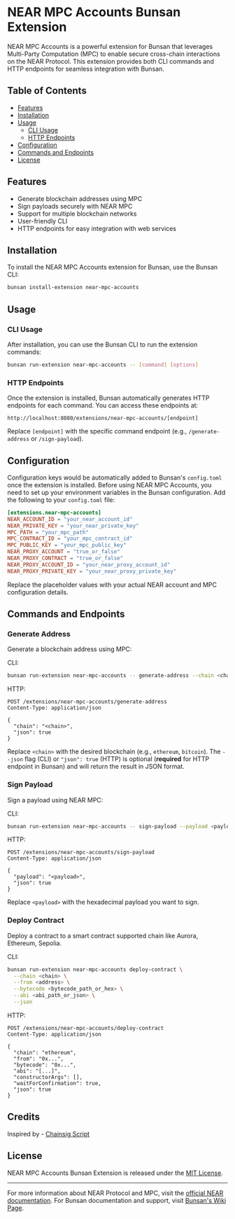 # NEAR MPC Accounts Bunsan Extension

NEAR MPC Accounts is a powerful extension for Bunsan that leverages Multi-Party Computation (MPC) to enable secure cross-chain interactions on the NEAR Protocol. This extension provides both CLI commands and HTTP endpoints for seamless integration with Bunsan.

## Table of Contents

- [Features](#features)
- [Installation](#installation)
- [Usage](#usage)
  - [CLI Usage](#cli-usage)
  - [HTTP Endpoints](#http-endpoints)
- [Configuration](#configuration)
- [Commands and Endpoints](#commands-and-endpoints)
- [License](#license)

## Features

- Generate blockchain addresses using MPC
- Sign payloads securely with NEAR MPC
- Support for multiple blockchain networks
- User-friendly CLI
- HTTP endpoints for easy integration with web services

## Installation

To install the NEAR MPC Accounts extension for Bunsan, use the Bunsan CLI:

```bash
bunsan install-extension near-mpc-accounts
```

## Usage

### CLI Usage

After installation, you can use the Bunsan CLI to run the extension commands:

```bash
bunsan run-extension near-mpc-accounts -- [command] [options]
```

### HTTP Endpoints

Once the extension is installed, Bunsan automatically generates HTTP endpoints for each command. You can access these endpoints at:

```
http://localhost:8080/extensions/near-mpc-accounts/[endpoint]
```

Replace `[endpoint]` with the specific command endpoint (e.g., `/generate-address` or `/sign-payload`).

## Configuration

Configuration keys would be automatically added to Bunsan's `config.toml` once the extension is installed. Before using NEAR MPC Accounts, you need to set up your environment variables in the Bunsan configuration. Add the following to your `config.toml` file:

```toml
[extensions.near-mpc-accounts]
NEAR_ACCOUNT_ID = "your_near_account_id"
NEAR_PRIVATE_KEY = "your_near_private_key"
MPC_PATH = "your_mpc_path"
MPC_CONTRACT_ID = "your_mpc_contract_id"
MPC_PUBLIC_KEY = "your_mpc_public_key"
NEAR_PROXY_ACCOUNT = "true_or_false"
NEAR_PROXY_CONTRACT = "true_or_false"
NEAR_PROXY_ACCOUNT_ID = "your_near_proxy_account_id"
NEAR_PROXY_PRIVATE_KEY = "your_near_proxy_private_key"
```

Replace the placeholder values with your actual NEAR account and MPC configuration details.

## Commands and Endpoints

### Generate Address

Generate a blockchain address using MPC:

CLI:
```bash
bunsan run-extension near-mpc-accounts -- generate-address --chain <chain> [--json]
```

HTTP:
```
POST /extensions/near-mpc-accounts/generate-address
Content-Type: application/json

{
  "chain": "<chain>",
  "json": true
}
```

Replace `<chain>` with the desired blockchain (e.g., `ethereum`, `bitcoin`).
The `--json` flag (CLI) or `"json": true` (HTTP) is optional (**required** for HTTP endpoint in Bunsan) and will return the result in JSON format.

### Sign Payload

Sign a payload using NEAR MPC:

CLI:
```bash
bunsan run-extension near-mpc-accounts -- sign-payload --payload <payload> [--json]
```

HTTP:
```
POST /extensions/near-mpc-accounts/sign-payload
Content-Type: application/json

{
  "payload": "<payload>",
  "json": true
}
```

Replace `<payload>` with the hexadecimal payload you want to sign.

### Deploy Contract
Deploy a contract to a smart contract supported chain like Aurora, Ethereum, Sepolia.

CLI:
```bash
bunsan run-extension near-mpc-accounts deploy-contract \
  --chain <chain> \
  --from <address> \
  --bytecode <bytecode_path_or_hex> \
  --abi <abi_path_or_json> \
  --json
```

HTTP:
```
POST /extensions/near-mpc-accounts/deploy-contract
Content-Type: application/json

{
  "chain": "ethereum",
  "from": "0x...",
  "bytecode": "0x...",
  "abi": "[...]",
  "constructorArgs": [],
  "waitForConfirmation": true,
  "json": true
}
```

## Credits

Inspired by - [Chainsig Script](https://github.com/near-examples/chainsig-script)

## License

NEAR MPC Accounts Bunsan Extension is released under the [MIT License](LICENSE).

---

For more information about NEAR Protocol and MPC, visit the [official NEAR documentation](https://docs.near.org).
For Bunsan documentation and support, visit [Bunsan's Wiki Page](https://github.com/ronnakamoto/bunsan/wiki).

